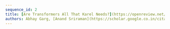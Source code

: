 ```yaml
---
sequence_id: 2
title: [Are Transformers All That Karel Needs?](https://openreview.net/forum?id=qGDIkNmWydG)
authors: Abhay Garg, [Anand Sriraman](https://scholar.google.co.in/citations?user=3NjtqroAAAAJ), Kunal Pagarey, [Shirish Karande](https://scholar.google.co.in/citations?user=LeHCh80AAAAJ)
---
```

